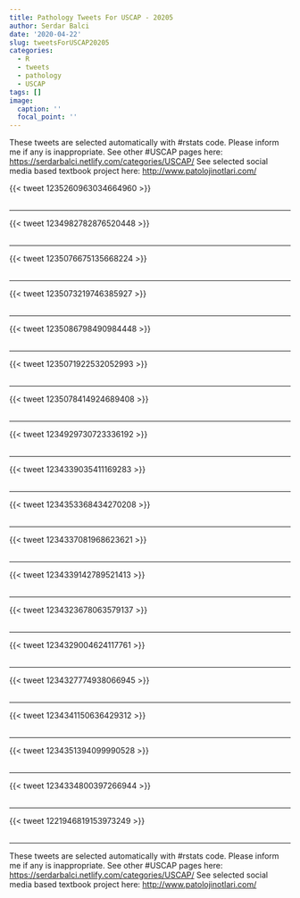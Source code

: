 ```yaml
---
title: Pathology Tweets For USCAP - 20205
author: Serdar Balci
date: '2020-04-22'
slug: tweetsForUSCAP20205
categories:
  - R
  - tweets
  - pathology
  - USCAP
tags: []
image:
  caption: ''
  focal_point: ''
---
```



These tweets are selected automatically with #rstats code. Please inform me if any is inappropriate.
See other #USCAP pages here: https://serdarbalci.netlify.com/categories/USCAP/ 
See selected social media based textbook project here: http://www.patolojinotlari.com/

{{< tweet 1235260963034664960 >}}
<br>
<br>
<hr>
{{< tweet 1234982782876520448 >}}
<br>
<br>
<hr>
{{< tweet 1235076675135668224 >}}
<br>
<br>
<hr>
{{< tweet 1235073219746385927 >}}
<br>
<br>
<hr>
{{< tweet 1235086798490984448 >}}
<br>
<br>
<hr>
{{< tweet 1235071922532052993 >}}
<br>
<br>
<hr>
{{< tweet 1235078414924689408 >}}
<br>
<br>
<hr>
{{< tweet 1234929730723336192 >}}
<br>
<br>
<hr>
{{< tweet 1234339035411169283 >}}
<br>
<br>
<hr>
{{< tweet 1234353368434270208 >}}
<br>
<br>
<hr>
{{< tweet 1234337081968623621 >}}
<br>
<br>
<hr>
{{< tweet 1234339142789521413 >}}
<br>
<br>
<hr>
{{< tweet 1234323678063579137 >}}
<br>
<br>
<hr>
{{< tweet 1234329004624117761 >}}
<br>
<br>
<hr>
{{< tweet 1234327774938066945 >}}
<br>
<br>
<hr>
{{< tweet 1234341150636429312 >}}
<br>
<br>
<hr>
{{< tweet 1234351394099990528 >}}
<br>
<br>
<hr>
{{< tweet 1234334800397266944 >}}
<br>
<br>
<hr>
{{< tweet 1221946819153973249 >}}
<br>
<br>
<hr>


These tweets are selected automatically with #rstats code. Please inform me if any is inappropriate.
See other #USCAP pages here: https://serdarbalci.netlify.com/categories/USCAP/ 
See selected social media based textbook project here: http://www.patolojinotlari.com/
